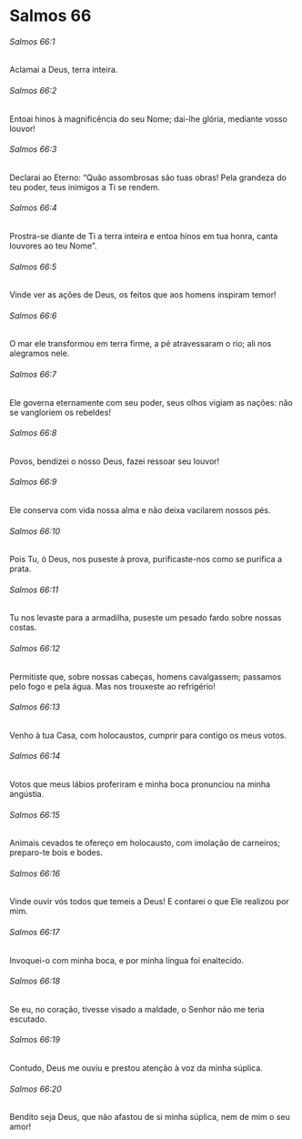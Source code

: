 # Salmos 66

###### Salmos 66:1

Aclamai a Deus, terra inteira.

###### Salmos 66:2

Entoai hinos à magnificência do seu Nome; dai-lhe glória, mediante vosso louvor!

###### Salmos 66:3

Declarai ao Eterno: “Quão assombrosas são tuas obras! Pela grandeza do teu poder, teus inimigos a Ti se rendem.

###### Salmos 66:4

Prostra-se diante de Ti a terra inteira e entoa hinos em tua honra, canta louvores ao teu Nome”.

###### Salmos 66:5

Vinde ver as ações de Deus, os feitos que aos homens inspiram temor!

###### Salmos 66:6

O mar ele transformou em terra firme, a pé atravessaram o rio; ali nos alegramos nele.

###### Salmos 66:7

Ele governa eternamente com seu poder, seus olhos vigiam as nações: não se vangloriem os rebeldes!

###### Salmos 66:8

Povos, bendizei o nosso Deus, fazei ressoar seu louvor!

###### Salmos 66:9

Ele conserva com vida nossa alma e não deixa vacilarem nossos pés.

###### Salmos 66:10

Pois Tu, ó Deus, nos puseste à prova, purificaste-nos como se purifica a prata.

###### Salmos 66:11

Tu nos levaste para a armadilha, puseste um pesado fardo sobre nossas costas.

###### Salmos 66:12

Permitiste que, sobre nossas cabeças, homens cavalgassem; passamos pelo fogo e pela água. Mas nos trouxeste ao refrigério!

###### Salmos 66:13

Venho à tua Casa, com holocaustos, cumprir para contigo os meus votos.

###### Salmos 66:14

Votos que meus lábios proferiram e minha boca pronunciou na minha angústia.

###### Salmos 66:15

Animais cevados te ofereço em holocausto, com imolação de carneiros; preparo-te bois e bodes.

###### Salmos 66:16

Vinde ouvir vós todos que temeis a Deus! E contarei o que Ele realizou por mim.

###### Salmos 66:17

Invoquei-o com minha boca, e por minha língua foi enaltecido.

###### Salmos 66:18

Se eu, no coração, tivesse visado a maldade, o Senhor não me teria escutado.

###### Salmos 66:19

Contudo, Deus me ouviu e prestou atenção à voz da minha súplica.

###### Salmos 66:20

Bendito seja Deus, que não afastou de si minha súplica, nem de mim o seu amor!

